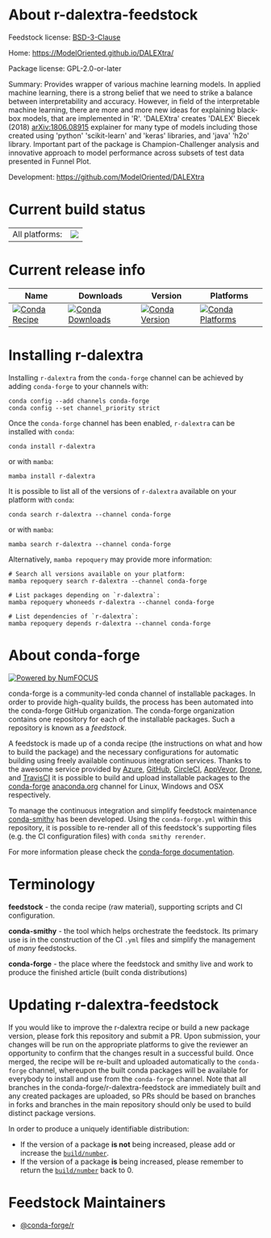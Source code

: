 About r-dalextra-feedstock
==========================

Feedstock license: [BSD-3-Clause](https://github.com/conda-forge/r-dalextra-feedstock/blob/main/LICENSE.txt)

Home: https://ModelOriented.github.io/DALEXtra/

Package license: GPL-2.0-or-later

Summary: Provides wrapper of various machine learning models. In applied machine learning, there is a strong belief that we need to strike a balance between interpretability and accuracy. However, in field of the interpretable machine learning, there are more and more new ideas for explaining black-box models, that are implemented in 'R'. 'DALEXtra' creates 'DALEX' Biecek (2018) <arXiv:1806.08915> explainer for many type of models including those created using 'python' 'scikit-learn' and 'keras' libraries, and 'java' 'h2o' library. Important part of the package is Champion-Challenger analysis and innovative approach to model performance across subsets of test data presented in Funnel Plot.

Development: https://github.com/ModelOriented/DALEXtra

Current build status
====================


<table><tr><td>All platforms:</td>
    <td>
      <a href="https://dev.azure.com/conda-forge/feedstock-builds/_build/latest?definitionId=24018&branchName=main">
        <img src="https://dev.azure.com/conda-forge/feedstock-builds/_apis/build/status/r-dalextra-feedstock?branchName=main">
      </a>
    </td>
  </tr>
</table>

Current release info
====================

| Name | Downloads | Version | Platforms |
| --- | --- | --- | --- |
| [![Conda Recipe](https://img.shields.io/badge/recipe-r--dalextra-green.svg)](https://anaconda.org/conda-forge/r-dalextra) | [![Conda Downloads](https://img.shields.io/conda/dn/conda-forge/r-dalextra.svg)](https://anaconda.org/conda-forge/r-dalextra) | [![Conda Version](https://img.shields.io/conda/vn/conda-forge/r-dalextra.svg)](https://anaconda.org/conda-forge/r-dalextra) | [![Conda Platforms](https://img.shields.io/conda/pn/conda-forge/r-dalextra.svg)](https://anaconda.org/conda-forge/r-dalextra) |

Installing r-dalextra
=====================

Installing `r-dalextra` from the `conda-forge` channel can be achieved by adding `conda-forge` to your channels with:

```
conda config --add channels conda-forge
conda config --set channel_priority strict
```

Once the `conda-forge` channel has been enabled, `r-dalextra` can be installed with `conda`:

```
conda install r-dalextra
```

or with `mamba`:

```
mamba install r-dalextra
```

It is possible to list all of the versions of `r-dalextra` available on your platform with `conda`:

```
conda search r-dalextra --channel conda-forge
```

or with `mamba`:

```
mamba search r-dalextra --channel conda-forge
```

Alternatively, `mamba repoquery` may provide more information:

```
# Search all versions available on your platform:
mamba repoquery search r-dalextra --channel conda-forge

# List packages depending on `r-dalextra`:
mamba repoquery whoneeds r-dalextra --channel conda-forge

# List dependencies of `r-dalextra`:
mamba repoquery depends r-dalextra --channel conda-forge
```


About conda-forge
=================

[![Powered by
NumFOCUS](https://img.shields.io/badge/powered%20by-NumFOCUS-orange.svg?style=flat&colorA=E1523D&colorB=007D8A)](https://numfocus.org)

conda-forge is a community-led conda channel of installable packages.
In order to provide high-quality builds, the process has been automated into the
conda-forge GitHub organization. The conda-forge organization contains one repository
for each of the installable packages. Such a repository is known as a *feedstock*.

A feedstock is made up of a conda recipe (the instructions on what and how to build
the package) and the necessary configurations for automatic building using freely
available continuous integration services. Thanks to the awesome service provided by
[Azure](https://azure.microsoft.com/en-us/services/devops/), [GitHub](https://github.com/),
[CircleCI](https://circleci.com/), [AppVeyor](https://www.appveyor.com/),
[Drone](https://cloud.drone.io/welcome), and [TravisCI](https://travis-ci.com/)
it is possible to build and upload installable packages to the
[conda-forge](https://anaconda.org/conda-forge) [anaconda.org](https://anaconda.org/)
channel for Linux, Windows and OSX respectively.

To manage the continuous integration and simplify feedstock maintenance
[conda-smithy](https://github.com/conda-forge/conda-smithy) has been developed.
Using the ``conda-forge.yml`` within this repository, it is possible to re-render all of
this feedstock's supporting files (e.g. the CI configuration files) with ``conda smithy rerender``.

For more information please check the [conda-forge documentation](https://conda-forge.org/docs/).

Terminology
===========

**feedstock** - the conda recipe (raw material), supporting scripts and CI configuration.

**conda-smithy** - the tool which helps orchestrate the feedstock.
                   Its primary use is in the construction of the CI ``.yml`` files
                   and simplify the management of *many* feedstocks.

**conda-forge** - the place where the feedstock and smithy live and work to
                  produce the finished article (built conda distributions)


Updating r-dalextra-feedstock
=============================

If you would like to improve the r-dalextra recipe or build a new
package version, please fork this repository and submit a PR. Upon submission,
your changes will be run on the appropriate platforms to give the reviewer an
opportunity to confirm that the changes result in a successful build. Once
merged, the recipe will be re-built and uploaded automatically to the
`conda-forge` channel, whereupon the built conda packages will be available for
everybody to install and use from the `conda-forge` channel.
Note that all branches in the conda-forge/r-dalextra-feedstock are
immediately built and any created packages are uploaded, so PRs should be based
on branches in forks and branches in the main repository should only be used to
build distinct package versions.

In order to produce a uniquely identifiable distribution:
 * If the version of a package **is not** being increased, please add or increase
   the [``build/number``](https://docs.conda.io/projects/conda-build/en/latest/resources/define-metadata.html#build-number-and-string).
 * If the version of a package **is** being increased, please remember to return
   the [``build/number``](https://docs.conda.io/projects/conda-build/en/latest/resources/define-metadata.html#build-number-and-string)
   back to 0.

Feedstock Maintainers
=====================

* [@conda-forge/r](https://github.com/orgs/conda-forge/teams/r/)

